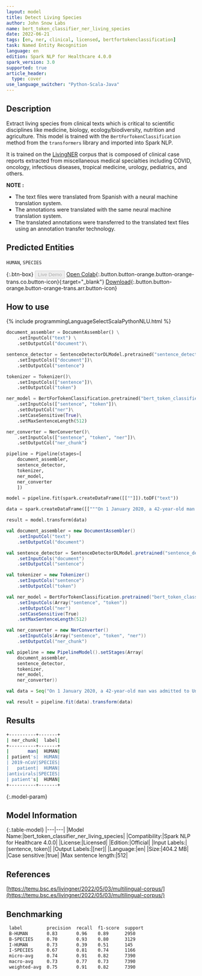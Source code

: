```yaml
---
layout: model
title: Detect Living Species
author: John Snow Labs
name: bert_token_classifier_ner_living_species
date: 2022-06-21
tags: [en, ner, clinical, licensed, bertfortokenclassification]
task: Named Entity Recognition
language: en
edition: Spark NLP for Healthcare 4.0.0
spark_version: 3.0
supported: true
article_header:
  type: cover
use_language_switcher: "Python-Scala-Java"
---
```


## Description

Extract living species from clinical texts which is critical to scientific disciplines like medicine, biology, ecology/biodiversity, nutrition and agriculture. This model is trained with the `BertForTokenClassification` method from the `transformers` library and imported into Spark NLP.

It is trained on the [LivingNER](https://temu.bsc.es/livingner/2022/05/03/multilingual-corpus/) corpus that is composed of clinical case reports extracted from miscellaneous medical specialties including COVID, oncology, infectious diseases, tropical medicine, urology, pediatrics, and others.

**NOTE :**
- The text files were translated from Spanish with a neural machine translation system.
- The annotations were translated with the same neural machine translation system.
- The translated annotations were transferred to the translated text files using an annotation transfer technology.

## Predicted Entities

`HUMAN`, `SPECIES`

{:.btn-box}
<button class="button button-orange" disabled>Live Demo</button>
[Open Colab](https://github.com/JohnSnowLabs/spark-nlp-workshop/blob/master/tutorials/Certification_Trainings/Healthcare/1.Clinical_Named_Entity_Recognition_Model.ipynb){:.button.button-orange.button-orange-trans.co.button-icon}{:target="_blank"}
[Download](https://s3.amazonaws.com/auxdata.johnsnowlabs.com/clinical/models/bert_token_classifier_ner_living_species_en_4.0.0_3.0_1655830020322.zip){:.button.button-orange.button-orange-trans.arr.button-icon}

## How to use


<div class="tabs-box" markdown="1">
{% include programmingLanguageSelectScalaPythonNLU.html %}

```python
document_assembler = DocumentAssembler() \
    .setInputCol("text") \
    .setOutputCol("document")\

sentence_detector = SentenceDetectorDLModel.pretrained("sentence_detector_dl_healthcare", "en", "clinical/models")\
    .setInputCols(["document"])\
    .setOutputCol("sentence")

tokenizer = Tokenizer()\
    .setInputCols(["sentence"])\
    .setOutputCol("token")

ner_model = BertForTokenClassification.pretrained("bert_token_classifier_ner_living_species", "en", "clinical/models")\
    .setInputCols(["sentence", "token"])\
    .setOutputCol("ner")\
    .setCaseSensitive(True)\
    .setMaxSentenceLength(512)

ner_converter = NerConverter()\
    .setInputCols(["sentence", "token", "ner"])\
    .setOutputCol("ner_chunk")

pipeline = Pipeline(stages=[
    document_assembler, 
    sentence_detector,
    tokenizer,
    ner_model,
    ner_converter   
    ])

model = pipeline.fit(spark.createDataFrame([[""]]).toDF("text"))

data = spark.createDataFrame([["""On 1 January 2020, a 42-year-old man was admitted to Union Hospital (Tongji Medical School, Wuhan, Hubei Province) with hyperthermia (39.6°C), cough and fatigue of one week's duration. On auscultation, bilateral breath sounds with moist rales were heard at the bases of both lungs. Laboratory tests showed leukocytopenia (leukocyte count: 2.88 3 109/L) and lymphocytosis (lymphocyte count: 0.90 3 109/L). The leukocyte count showed 56.6% neutrophils, 32.1% lymphocytes and 10.2% monocytes. Several additional analytical tests gave abnormal results, such as C-reactive protein (158.95 mg/L; normal range: 0-10 mg/L), erythrocyte sedimentation rate (38 mm/h; normal value: 20 mm/h), serum amyloid A protein (607.1 mg/L; normal value: 10 mg/L), aspartate aminotransferase (53 U/L; normal range: 8-40 U/L) and alanine aminotransferase (60 U/L; normal range: 5-40 U/L). Real-time fluorescence PCR of the patient's sputum was positive for 2019-nCoV nucleic acid. The patient was treated with antivirals (ganciclovir, oseltamivir) and anti-inflammatory drugs (meropenem, linezolid), with symptomatic treatment, from 1 January 2020 until his discharge on 25 January 2020. The consecutive imaging tests shown in the figure illustrate the patient's improvement after therapy."""]]).toDF("text")

result = model.transform(data)
```
```scala
val document_assembler = new DocumentAssembler()
    .setInputCol("text")
    .setOutputCol("document")

val sentence_detector = SentenceDetectorDLModel.pretrained("sentence_detector_dl_healthcare", "en", "clinical/models")
    .setInputCols("document")
    .setOutputCol("sentence")

val tokenizer = new Tokenizer()
    .setInputCols("sentence")
    .setOutputCol("token")

val ner_model = BertForTokenClassification.pretrained("bert_token_classifier_ner_living_species", "en", "clinical/models")
    .setInputCols(Array("sentence", "token"))
    .setOutputCol("ner")
    .setCaseSensitive(True)
    .setMaxSentenceLength(512)

val ner_converter = new NerConverter()
    .setInputCols(Array("sentence", "token", "ner"))
    .setOutputCol("ner_chunk")

val pipeline = new PipelineModel().setStages(Array(
    document_assembler, 
    sentence_detector,
    tokenizer,
    ner_model,
    ner_converter))

val data = Seq("On 1 January 2020, a 42-year-old man was admitted to Union Hospital (Tongji Medical School, Wuhan, Hubei Province) with hyperthermia (39.6°C), cough and fatigue of one week's duration. On auscultation, bilateral breath sounds with moist rales were heard at the bases of both lungs. Laboratory tests showed leukocytopenia (leukocyte count: 2.88 3 109/L) and lymphocytosis (lymphocyte count: 0.90 3 109/L). The leukocyte count showed 56.6% neutrophils, 32.1% lymphocytes and 10.2% monocytes. Several additional analytical tests gave abnormal results, such as C-reactive protein (158.95 mg/L; normal range: 0-10 mg/L), erythrocyte sedimentation rate (38 mm/h; normal value: 20 mm/h), serum amyloid A protein (607.1 mg/L; normal value: 10 mg/L), aspartate aminotransferase (53 U/L; normal range: 8-40 U/L) and alanine aminotransferase (60 U/L; normal range: 5-40 U/L). Real-time fluorescence PCR of the patient's sputum was positive for 2019-nCoV nucleic acid. The patient was treated with antivirals (ganciclovir, oseltamivir) and anti-inflammatory drugs (meropenem, linezolid), with symptomatic treatment, from 1 January 2020 until his discharge on 25 January 2020. The consecutive imaging tests shown in the figure illustrate the patient's improvement after therapy.").toDS.toDF("text")

val result = pipeline.fit(data).transform(data)
```
</div>

## Results

```bash
+----------+-------+
| ner_chunk|  label|
+----------+-------+
|       man|  HUMAN|
| patient's|  HUMAN|
| 2019-nCoV|SPECIES|
|   patient|  HUMAN|
|antivirals|SPECIES|
| patient's|  HUMAN|
+----------+-------+
```

{:.model-param}
## Model Information

{:.table-model}
|---|---|
|Model Name:|bert_token_classifier_ner_living_species|
|Compatibility:|Spark NLP for Healthcare 4.0.0|
|License:|Licensed|
|Edition:|Official|
|Input Labels:|[sentence, token]|
|Output Labels:|[ner]|
|Language:|en|
|Size:|404.2 MB|
|Case sensitive:|true|
|Max sentence length:|512|

## References

 [https://temu.bsc.es/livingner/2022/05/03/multilingual-corpus/](https://temu.bsc.es/livingner/2022/05/03/multilingual-corpus/)

## Benchmarking

```bash
 label         precision  recall  f1-score  support 
 B-HUMAN       0.83       0.96    0.89      2950    
 B-SPECIES     0.70       0.93    0.80      3129    
 I-HUMAN       0.73       0.39    0.51      145     
 I-SPECIES     0.67       0.81    0.74      1166    
 micro-avg     0.74       0.91    0.82      7390    
 macro-avg     0.73       0.77    0.73      7390    
 weighted-avg  0.75       0.91    0.82      7390  
```
